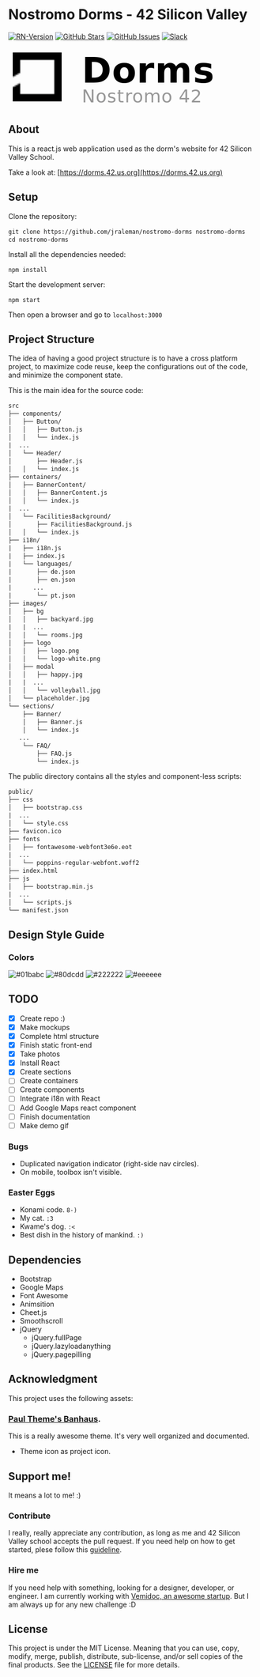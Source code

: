 # Nostromo Dorms - 42 Silicon Valley

[![RN-Version](https://img.shields.io/badge/react.js-16.3.2-01babc.svg)](https://github.com/facebook/react/releases/tag/v16.3.2)
[![GitHub Stars](https://img.shields.io/github/stars/jraleman/nostromo-dorms.svg)](https://github.com/jraleman/nostromo-dorms/stars)
[![GitHub Issues](https://img.shields.io/github/issues/jraleman/nostromo-dorms.svg)](https://github.com/jraleman/nostromo-dorms/issues)
[![Slack](https://img.shields.io/badge/slack-open-yellow.svg)](https://42siliconvalley.slack.com)

![project-logo](resources/project-logo.png)

## About

This is a react.js web application used as the dorm's website for 42
Silicon Valley School.

Take a look at: [https://dorms.42.us.org](https://dorms.42.us.org)

## Setup

Clone the repository:

```
git clone https://github.com/jraleman/nostromo-dorms nostromo-dorms
cd nostromo-dorms
```

Install all the dependencies needed:

```
npm install
```

Start the development server:

```
npm start
```

Then open a browser and go to `localhost:3000`

## Project Structure

The idea of having a good project structure is to have a cross platform project,
to maximize code reuse, keep the configurations out of the code, and minimize
the component state.

This is the main idea for the source code:

```
src
├── components/
│   ├── Button/
│   │   ├── Button.js
│   │   └── index.js
|  ...
│   └── Header/
│       ├── Header.js
│   │   └── index.js
├── containers/
│   ├── BannerContent/
│   │   ├── BannerContent.js
│   │   └── index.js
|  ...
│   └── FacilitiesBackground/
│       ├── FacilitiesBackground.js
│   │   └── index.js
├── i18n/
|   ├── i18n.js
|   ├── index.js
|   └── languages/
|       ├── de.json
|       ├── en.json
|      ...
|       └── pt.json
├── images/
│   ├── bg
│   │   ├── backyard.jpg
|   |  ...
│   │   └── rooms.jpg
│   ├── logo
│   │   ├── logo.png
│   │   └── logo-white.png
│   ├── modal
│   │   ├── happy.jpg
|   |  ...
│   │   └── volleyball.jpg
│   └── placeholder.jpg
└── sections/
    ├── Banner/
    │   ├── Banner.js
    │   └── index.js
   ...
    └── FAQ/
        ├── FAQ.js
        └── index.js
```

The public directory contains all the styles and component-less scripts:

```
public/
├── css
│   ├── bootstrap.css
|  ...
│   └── style.css
├── favicon.ico
├── fonts
│   ├── fontawesome-webfont3e6e.eot
|  ...
│   └── poppins-regular-webfont.woff2
├── index.html
├── js
│   ├── bootstrap.min.js
|  ...
│   └── scripts.js
└── manifest.json

```

## Design Style Guide

### Colors

![#01babc](http://via.placeholder.com/150/01babc/000000?text=primary)
![#80dcdd](http://via.placeholder.com/150/80dcdd/000000?text=highlight)
![#222222](http://via.placeholder.com/150/222222/ffffff?text=darkish)
![#eeeeee](http://via.placeholder.com/150/eeeeee/000000?text=lightish)

## TODO

- [x] Create repo :)
- [x] Make mockups
- [x] Complete html structure
- [x] Finish static front-end
- [x] Take photos
- [x] Install React
- [x] Create sections
- [ ] Create containers
- [ ] Create components
- [ ] Integrate i18n with React
- [ ] Add Google Maps react component
- [ ] Finish documentation
- [ ] Make demo gif

### Bugs

- Duplicated navigation indicator (right-side nav circles).
- On mobile, toolbox isn't visible.

### Easter Eggs

- Konami code. `8-)`
- My cat. `:3`
- Kwame's dog. `:<`
- Best dish in the history of mankind. `:)`

## Dependencies

- Bootstrap
- Google Maps
- Font Awesome
- Animsition
- Cheet.js
- Smoothscroll
- jQuery
  - jQuery.fullPage
  - jQuery.lazyloadanything
  - jQuery.pagepilling

## Acknowledgment

This project uses the following assets:

### [Paul Theme's Banhaus](http://paul-themes.com/html/bauhaus/preview/).

This is a really awesome theme. It's very well organized and documented.

- Theme icon as project icon.

## Support me!

It means a lot to me! :)

### Contribute

I really, really appreciate any contribution, as long as me and
42 Silicon Valley school accepts the pull request. If you need help on how to
get started, plese follow this [guideline](resources/pr-guideline.md).

### Hire me

If you need help with something, looking for a designer, developer, or engineer.
I am currently working with [Vemidoc, an awesome startup](htttps://vemidoc.com).
But I am always up for any new challenge :D

## License

This project is under the MIT License. Meaning that you can use, copy, modify, merge, publish,
distribute, sub-license, and/or sell copies of the final products.
See the [LICENSE](LICENSE) file for more details.
